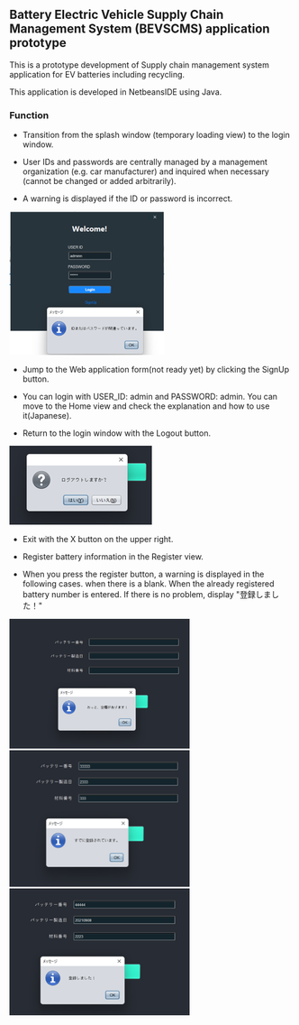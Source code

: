 ## Battery Electric Vehicle Supply Chain Management System (BEVSCMS) application prototype

This is a prototype development of Supply chain management system application for EV batteries including recycling.

This application is developed in NetbeansIDE using Java.

### Function

- Transition from the splash window (temporary loading view) to the login window.

- User IDs and passwords are centrally managed by a management organization (e.g. car manufacturer) and inquired when necessary (cannot be changed or added arbitrarily).

- A warning is displayed if the ID or password is incorrect.

![login1](./ReadmeImages/Login1.png)

- Jump to the Web application form(not ready yet) by clicking the SignUp button.

- You can login with USER_ID: admin and PASSWORD: admin. You can move to the Home view and check the explanation and how to use it(Japanese).

- Return to the login window with the Logout button.

![logout](./ReadmeImages/Logout.png)

- Exit with the X button on the upper right.

- Register battery information in the Register view.

- When you press the register button, a warning is displayed in the following cases. when there is a blank. When the already registered battery number is entered. If there is no problem, display "登録しました！"

<img src="./ReadmeImages/Register1.png" width="320px"> <img src="./ReadmeImages/Register2.png" width="320px"> <img src="./ReadmeImages/Register3.png" width="320px">
